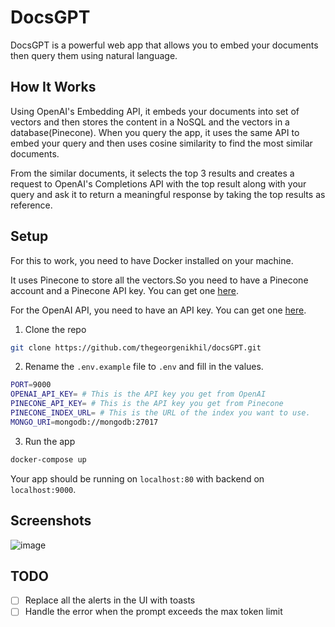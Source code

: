 # DocsGPT

DocsGPT is a powerful web app that allows you to embed your documents then query them using natural language.

## How It Works

Using OpenAI's Embedding API, it embeds your documents into set of vectors and then stores the content in a NoSQL and the vectors in a database(Pinecone). When you query the app, it uses the same API to embed your query and then uses cosine similarity to find the most similar documents.

From the similar documents, it selects the top 3 results and creates a request to OpenAI's Completions API with the top result along with your query and ask it to return a meaningful response by taking the top results as reference.

## Setup

For this to work, you need to have Docker installed on your machine.

It uses Pinecone to store all the vectors.So you need to have a Pinecone account and a Pinecone API key. You can get one [here](https://www.pinecone.io/).

For the OpenAI API, you need to have an API key. You can get one [here](https://platform.openai.com/account/api-keys/).

1. Clone the repo

```bash
git clone https://github.com/thegeorgenikhil/docsGPT.git
```

2. Rename the `.env.example` file to `.env` and fill in the values.

```bash
PORT=9000
OPENAI_API_KEY= # This is the API key you get from OpenAI
PINECONE_API_KEY= # This is the API key you get from Pinecone
PINECONE_INDEX_URL= # This is the URL of the index you want to use.
MONGO_URI=mongodb://mongodb:27017
```

3. Run the app

```bash
docker-compose up
```

Your app should be running on `localhost:80` with backend on `localhost:9000`.

## Screenshots

![image](https://user-images.githubusercontent.com/56214901/228553999-4bb07e12-bf72-48c9-9a5f-1e01b742d7d9.png)

## TODO

- [ ] Replace all the alerts in the UI with toasts
- [ ] Handle the error when the prompt exceeds the max token limit
